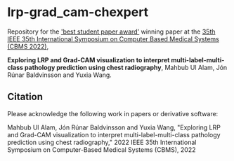 # lrp-grad_cam-chexpert

Repository for the ['best student paper award'](https://2022.cbms-conference.org/awards/) winning paper at the [35th IEEE 35th International Symposium on Computer Based Medical Systems (CBMS 2022)](https://2022.cbms-conference.org/),

**Exploring LRP and Grad-CAM visualization to interpret multi-label-multi-class pathology prediction using chest radiography**, Mahbub Ul Alam, Jón Rúnar Baldvinsson and Yuxia Wang.

## Citation

Please acknowledge the following work in papers or derivative software:

Mahbub Ul Alam, Jón Rúnar Baldvinsson and Yuxia Wang, "Exploring LRP and Grad-CAM visualization to interpret multi-label-multi-class pathology prediction using chest radiography," 2022 IEEE 35th International Symposium on Computer-Based Medical Systems (CBMS), 2022


